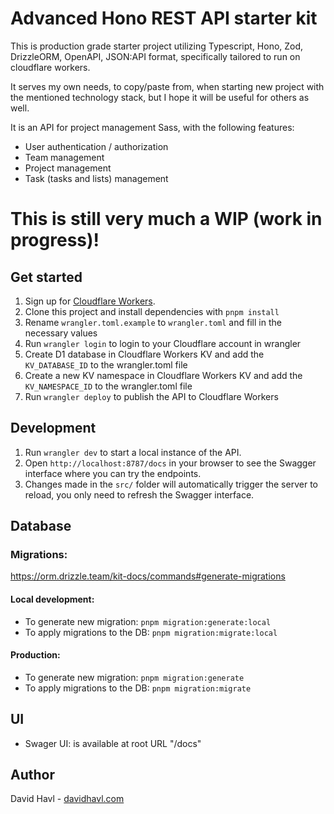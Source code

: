 # Advanced Hono REST API starter kit

This is production grade starter project utilizing Typescript, Hono, Zod, DrizzleORM, OpenAPI, JSON:API format, specifically tailored to run on cloudflare workers.

It serves my own needs, to copy/paste from, when starting new project with the mentioned technology stack, but I hope it will be useful for others as well.

It is an API for project management Sass, with the following features:
- User authentication / authorization
- Team management
- Project management
- Task (tasks and lists) management

# This is still very much a WIP (work in progress)!

## Get started

1. Sign up for [Cloudflare Workers](https://workers.dev).
2. Clone this project and install dependencies with `pnpm install`
3. Rename `wrangler.toml.example` to `wrangler.toml` and fill in the necessary values
4. Run `wrangler login` to login to your Cloudflare account in wrangler
5. Create D1 database in Cloudflare Workers KV and add the `KV_DATABASE_ID` to the wrangler.toml file
6. Create a new KV namespace in Cloudflare Workers KV and add the `KV_NAMESPACE_ID` to the wrangler.toml file
7. Run `wrangler deploy` to publish the API to Cloudflare Workers

## Development

1. Run `wrangler dev` to start a local instance of the API.
2. Open `http://localhost:8787/docs` in your browser to see the Swagger interface where you can try the endpoints.
3. Changes made in the `src/` folder will automatically trigger the server to reload, you only need to refresh the Swagger interface.

## Database

### Migrations:
https://orm.drizzle.team/kit-docs/commands#generate-migrations

#### Local development:
- To generate new migration: `pnpm migration:generate:local`
- To apply migrations to the DB: `pnpm migration:migrate:local`

#### Production:

- To generate new migration: `pnpm migration:generate`
- To apply migrations to the DB: `pnpm migration:migrate`


<!--
Dangerous: 
- To push current schema to database without using migrations: `drizzle-kit push`
-->

## UI

- Swager UI: is available at root URL "/docs"


## Author
David Havl - [davidhavl.com](https://davidhavl.com)